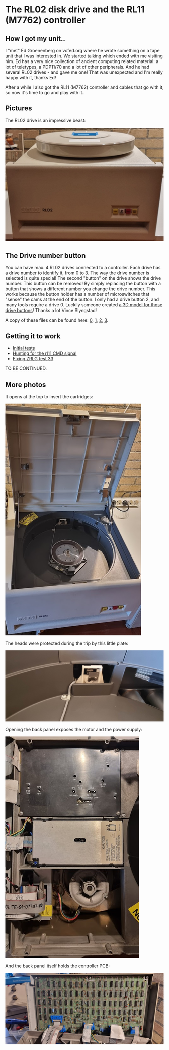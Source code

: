 # The RL02 disk drive and the RL11 (M7762) controller

## How I got my unit..

I "met" Ed Groenenberg on vcfed.org where he wrote something on a tape unit that I was interested in. We started talking which ended with me visiting him. Ed has a very nice collection of ancient computing related material: a lot of teletypes, a PDP11/70 and a lot of other peripherals. And he had several RL02 drives - and gave me one! That was unexpected and I'm really happy with it, thanks Ed!

After a while I also got the RL11 (M7762) controller and cables that go with it, so now it's time to go and play with it..

## Pictures

The RL02 drive is an impressive beast:

![rl02 and disk pack](rl02-1.png)

## The Drive number button

You can have max. 4 RL02 drives connected to a controller. Each drive has a drive number to identify it, from 0 to 3. The way the drive number is selected is quite special! The second "button" on the drive shows the drive number. This button can be removed! By simply replacing the button with a button that shows a different number you change the drive number.
This works because the button holder has a number of microswitches that "sense" the cams at the end of the button.
I only had a drive button 2, and many tools require a drive 0. Luckily someone created [a 3D model for those drive buttons](https://so-much-stuff.com/pdp8/cad/3d.php)! Thanks a lot Vince Slyngstad!

A copy of these files can be found here: [0](0.stl), [1](1.stl), [2](2.stl), [3](3.stl).

## Getting it to work

* [Initial tests](initial-tests/index.md)
* [Hunting for the rl11 CMD signal](checking-rv11-cmd/index.md)
* [Fixing ZRLG test 33](fixing-test-33/index.md)

TO BE CONTINUED.





## More photos

It opens at the top to insert the cartridges:

![alt text](rl02-open.png)

The heads were protected during the trip by this little plate:

![headprotect](rl02-headprot.png)

Opening the back panel exposes the motor and the power supply:

![opened backpanel](rl02-backpanel.png)

And the back panel itself holds the controller PCB:

![Controller pcb](rl02-cvtrl.png)